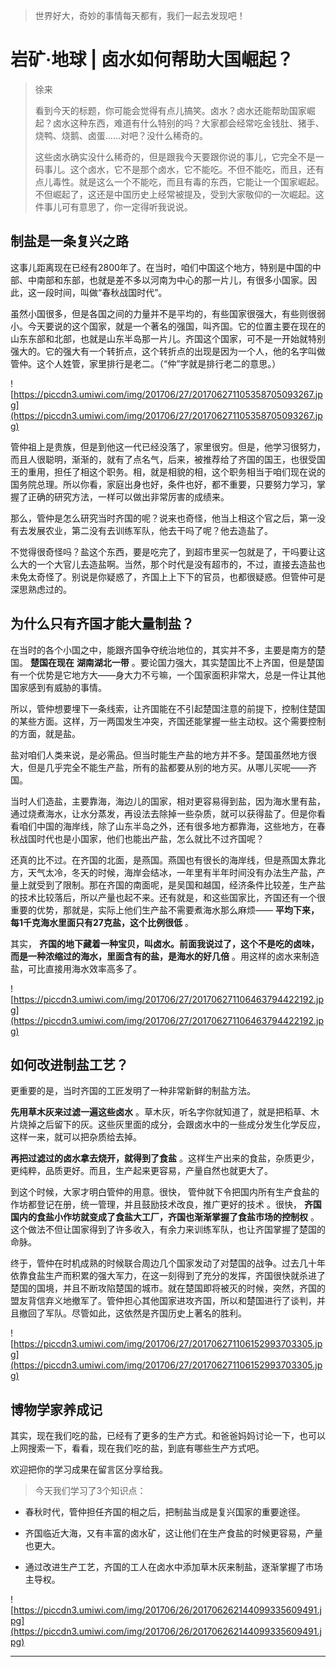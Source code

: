 > 世界好大，奇妙的事情每天都有，我们一起去发现吧！

# 岩矿·地球 | 卤水如何帮助大国崛起？

> 徐来
> 
> 看到今天的标题，你可能会觉得有点儿搞笑。卤水？卤水还能帮助国家崛起？卤水这种东西，难道有什么特别的吗？大家都会经常吃金钱肚、猪手、烧鸭、烧鹅、卤蛋……对吧？没什么稀奇的。
> 
> 这些卤水确实没什么稀奇的，但是跟我今天要跟你说的事儿，它完全不是一码事儿。这个卤水，它不是那个卤水，它不能吃。不但不能吃，而且，还有点儿毒性。就是这么一个不能吃，而且有毒的东西，它能让一个国家崛起。不但崛起了，这还是中国历史上经常被提及，受到大家敬仰的一次崛起。这件事儿可有意思了，你一定得听我说说。

## 制盐是一条复兴之路

这事儿距离现在已经有2800年了。在当时，咱们中国这个地方，特别是中国的中部、中南部和东部，也就是差不多以河南为中心的那一片儿，有很多小国家。因此，这一段时间，叫做“春秋战国时代”。

虽然小国很多，但是各国之间的力量并不是平均的，有些国家很强大，有些则很弱小。今天要说的这个国家，就是一个著名的强国，叫齐国。它的位置主要在现在的山东东部和北部，也就是山东半岛那一片儿。齐国这个国家，可不是一开始就特别强大的。它的强大有一个转折点，这个转折点的出现是因为一个人，他的名字叫做管仲。这个人姓管，家里排行是老二。（“仲”字就是排行老二的意思。）

![https://piccdn3.umiwi.com/img/201706/27/201706271105358705093267.jpg](https://piccdn3.umiwi.com/img/201706/27/201706271105358705093267.jpg)

管仲祖上是贵族，但是到他这一代已经没落了，家里很穷。但是，他学习很努力，而且人很聪明，渐渐的，就有了点名气，后来，被推荐给了齐国的国王，也很受国王的重用，担任了相这个职务。相，就是相貌的相，这个职务相当于咱们现在说的国务院总理。所以你看，家庭出身也好，条件也好，都不重要，只要努力学习，掌握了正确的研究方法，一样可以做出非常厉害的成绩来。

那么，管仲是怎么研究当时齐国的呢？说来也奇怪，他当上相这个官之后，第一没有去发展农业，第二没有去训练军队，他去干吗了呢？他去造盐了。

不觉得很奇怪吗？盐这个东西，要是吃完了，到超市里买一包就是了，干吗要让这么大的一个大官儿去造盐啊。当然，那个时代是没有超市的，不过，直接去造盐也未免太奇怪了。别说是你疑惑了，齐国上上下下的官员，也都很疑惑。但管仲可是深思熟虑过的。

## 为什么只有齐国才能大量制盐？

在当时的各个小国之中，能跟齐国争夺统治地位的，其实并不多，主要是南方的楚国。 **楚国在现在**  **湖南湖北一带** 。要论国力强大，其实楚国比不上齐国，但是楚国有一个优势是它地方大——身大力不亏嘛，一个国家面积非常大，总是一件让其他国家感到有威胁的事情。

所以，管仲想要埋下一条线索，让齐国能在不引起楚国注意的前提下，控制住楚国的某些方面。这样，万一两国发生冲突，齐国还能掌握一些主动权。这个需要控制的方面，就是盐。

盐对咱们人类来说，是必需品。但当时能生产盐的地方并不多。楚国虽然地方很大，但是几乎完全不能生产盐，所有的盐都要从别的地方买。从哪儿买呢——齐国。

当时人们造盐，主要靠海，海边儿的国家，相对更容易得到盐，因为海水里有盐，通过烧煮海水，让水分蒸发，再设法去除掉一些杂质，就可以获得盐了。但是你看看咱们中国的海岸线，除了山东半岛之外，还有很多地方都靠海，这些地方，在春秋战国时代也是小国家，他们也能出产盐，怎么就比不过齐国呢？

还真的比不过。在齐国的北面，是燕国。燕国也有很长的海岸线，但是燕国太靠北方，天气太冷，冬天的时候，海岸会结冰，一年里有半年时间没有办法生产盐，产量上就受到了限制。那在齐国的南面呢，是吴国和越国，经济条件比较差，生产盐的技术比较落后，所以产量也起不来。还有就是，和这些国家比，齐国还有一个很重要的优势，那就是，实际上他们生产盐不需要煮海水那么麻烦—— **平均下来，每1千克海水里面只有27克盐，这个比例很低** 。

其实， **齐国的地下藏着一种宝贝，叫卤水。前面我说过了，这个不是吃的卤味，而是一种浓缩过的海水，里面含有的盐，是海水的好几倍** 。用这样的卤水来制造盐，可比直接用海水效率高多了。

![https://piccdn3.umiwi.com/img/201706/27/201706271106463794422192.jpg](https://piccdn3.umiwi.com/img/201706/27/201706271106463794422192.jpg)

## 如何改进制盐工艺？

更重要的是，当时齐国的工匠发明了一种非常新鲜的制盐方法。

 **先用草木灰来过滤一遍这些卤水** 。草木灰，听名字你就知道了，就是把稻草、木片烧掉之后留下的灰。这些灰里面的成分，会跟卤水中的一些成分发生化学反应，这样一来，就可以把杂质给去掉。

 **再把过滤过的卤水拿去烧开，就得到了食盐** 。这样生产出来的食盐，杂质更少，更纯粹，品质更好。而且，生产起来更容易，产量自然也就更大了。

到这个时候，大家才明白管仲的用意。很快， 管仲就下令把国内所有生产食盐的作坊都登记在册，统一管理，并且鼓励技术改良，推广更好的技术 。很快， **齐国国内的食盐小作坊就变成了食盐大工厂，齐国也渐渐掌握了食盐市场的控制权** 。这个做法不但让国家得到了许多收入，有余力来训练军队，也让齐国掌握了楚国的命脉。

终于，管仲在时机成熟的时候联合周边几个国家发动了对楚国的战争。过去几十年依靠食盐生产而积累的强大军力，在这一刻得到了充分的发挥，齐国很快就杀进了楚国的国境，并且不断攻陷楚国的城市。就在楚国即将被灭的时候，突然，齐国的盟友背信弃义地撤军了。管仲担心其他国家进攻齐国，所以和楚国进行了谈判，并且撤回了军队。尽管如此，这依然是齐国历史上著名的胜利。

![https://piccdn3.umiwi.com/img/201706/27/201706271106152993703305.jpg](https://piccdn3.umiwi.com/img/201706/27/201706271106152993703305.jpg)

## 博物学家养成记

其实，现在我们吃的盐，已经有了更多的生产方式。和爸爸妈妈讨论一下，也可以上网搜索一下，看看，现在我们吃的盐，到底有哪些生产方式吧。

欢迎把你的学习成果在留言区分享给我。

> 今天我们学习了3个知识点：

* 春秋时代，管仲担任齐国的相之后，把制盐当成是复兴国家的重要途径。

* 齐国临近大海，又有丰富的卤水矿，这让他们在生产食盐的时候更容易，产量也更大。

* 通过改进生产工艺，齐国的工人在卤水中添加草木灰来制盐，逐渐掌握了市场主导权。

![https://piccdn3.umiwi.com/img/201706/26/201706262144099335609491.jpg](https://piccdn3.umiwi.com/img/201706/26/201706262144099335609491.jpg)

---
